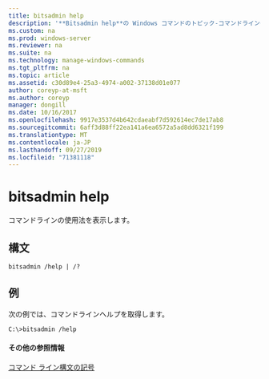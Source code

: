 ```yaml
---
title: bitsadmin help
description: '**Bitsadmin help**の Windows コマンドのトピック-コマンドラインの使用法を表示します。'
ms.custom: na
ms.prod: windows-server
ms.reviewer: na
ms.suite: na
ms.technology: manage-windows-commands
ms.tgt_pltfrm: na
ms.topic: article
ms.assetid: c30d89e4-25a3-4974-a002-37138d01e077
author: coreyp-at-msft
ms.author: coreyp
manager: dongill
ms.date: 10/16/2017
ms.openlocfilehash: 9917e3537d4b642cdaeabf7d592614ec7de17ab8
ms.sourcegitcommit: 6aff3d88ff22ea141a6ea6572a5ad8dd6321f199
ms.translationtype: MT
ms.contentlocale: ja-JP
ms.lasthandoff: 09/27/2019
ms.locfileid: "71381118"
---
```

# <a name="bitsadmin-help"></a>bitsadmin help



コマンドラインの使用法を表示します。

## <a name="syntax"></a>構文

```
bitsadmin /help | /?
```

## <a name="BKMK_examples"></a>例

次の例では、コマンドラインヘルプを取得します。
```
C:\>bitsadmin /help
```

#### <a name="additional-references"></a>その他の参照情報

[コマンド ライン構文の記号](command-line-syntax-key.md)